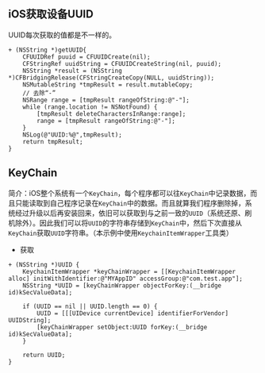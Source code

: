 ## iOS获取设备UUID

UUID每次获取的值都是不一样的。
```
+ (NSString *)getUUID{
    CFUUIDRef puuid = CFUUIDCreate(nil);
    CFStringRef uuidString = CFUUIDCreateString(nil, puuid);
    NSString *result = (NSString *)CFBridgingRelease(CFStringCreateCopy(NULL, uuidString));
    NSMutableString *tmpResult = result.mutableCopy;
    // 去除“-”
    NSRange range = [tmpResult rangeOfString:@"-"];
    while (range.location != NSNotFound) {
        [tmpResult deleteCharactersInRange:range];
        range = [tmpResult rangeOfString:@"-"];
    }
    NSLog(@"UUID:%@",tmpResult);
    return tmpResult;
}
```

## KeyChain
简介：iOS整个系统有一个`KeyChain`，每个程序都可以往`KeyChain`中记录数据，而且只能读取到自己程序记录在`KeyChain`中的数据。而且就算我们程序删除掉，系统经过升级以后再安装回来，依旧可以获取到与之前一致的`UUID`（系统还原、刷机除外）。因此我们可以将`UUID`的字符串存储到`KeyChain`中，然后下次直接从`KeyChain`获取`UUID`字符串。（本示例中使用`KeychainItemWrapper`工具类）

- 获取

```
+ (NSString *)UUID {
    KeychainItemWrapper *keyChainWrapper = [[KeychainItemWrapper alloc] initWithIdentifier:@"MYAppID" accessGroup:@"com.test.app"];
    NSString *UUID = [keyChainWrapper objectForKey:(__bridge id)kSecValueData];

    if (UUID == nil || UUID.length == 0) {
        UUID = [[[UIDevice currentDevice] identifierForVendor] UUIDString];
        [keyChainWrapper setObject:UUID forKey:(__bridge id)kSecValueData];
    }

    return UUID;
}
```